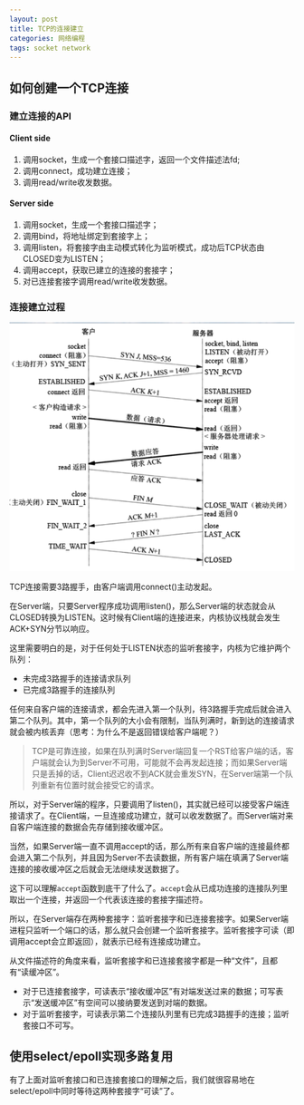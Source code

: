 ```yaml
---
layout: post
title: TCP的连接建立
categories: 网络编程
tags: socket network
---
```


## 如何创建一个TCP连接

### 建立连接的API

#### Client side

1. 调用socket，生成一个套接口描述字，返回一个文件描述法fd;
2. 调用connect，成功建立连接；
3. 调用read/write收发数据。

#### Server side

1. 调用socket，生成一个套接口描述字；
2. 调用bind，将地址绑定到套接字上；
3. 调用listen，将套接字由主动模式转化为监听模式，成功后TCP状态由CLOSED变为LISTEN；
4. 调用accept，获取已建立的连接的套接字；
5. 对已连接套接字调用read/write收发数据。

### 连接建立过程

![tcp-open](/image/tcp_open.png)

TCP连接需要3路握手，由客户端调用connect()主动发起。

在Server端，只要Server程序成功调用listen()，那么Server端的状态就会从CLOSED转换为LISTEN。这时候有Client端的连接进来，内核协议栈就会发生ACK+SYN分节以响应。

这里需要明白的是，对于任何处于LISTEN状态的监听套接字，内核为它维护两个队列：

- 未完成3路握手的连接请求队列
- 已完成3路握手的连接队列

任何来自客户端的连接请求，都会先进入第一个队列，待3路握手完成后就会进入第二个队列。其中，第一个队列的大小会有限制，当队列满时，新到达的连接请求就会被内核丢弃（思考：为什么不是返回错误给客户端呢？）

> TCP是可靠连接，如果在队列满时Server端回复一个RST给客户端的话，客户端就会认为到Server不可用，可能就不会再发起连接；而如果Server端只是丢掉的话，Client迟迟收不到ACK就会重发SYN，在Server端第一个队列重新有位置时就会接受它的请求。

所以，对于Server端的程序，只要调用了listen()，其实就已经可以接受客户端连接请求了。在Client端，一旦连接成功建立，就可以收发数据了。而Server端对来自客户端连接的数据会先存储到接收缓冲区。

当然，如果Server端一直不调用accept的话，那么所有来自客户端的连接最终都会进入第二个队列，并且因为Server不去读数据，所有客户端在填满了Server端连接的接收缓冲区之后就会无法继续发送数据了。

这下可以理解`accept`函数到底干了什么了。`accept`会从已成功连接的连接队列里取出一个连接，并返回一个代表该连接的套接字描述符。

所以，在Server端存在两种套接字：监听套接字和已连接套接字。如果Server端进程只监听一个端口的话，那么就只会创建一个监听套接字。监听套接字可读（即调用accept会立即返回），就表示已经有连接成功建立。

从文件描述符的角度来看，监听套接字和已连接套接字都是一种“文件”，且都有“读缓冲区”。

- 对于已连接套接字，可读表示“接收缓冲区”有对端发送过来的数据；可写表示“发送缓冲区”有空间可以接纳要发送到对端的数据。
- 对于监听套接字，可读表示第二个连接队列里有已完成3路握手的连接；监听套接口不可写。


## 使用select/epoll实现多路复用

有了上面对监听套接口和已连接套接口的理解之后，我们就很容易地在select/epoll中同时等待这两种套接字“可读”了。

